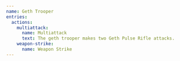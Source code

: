 ```yaml
---
name: Geth Trooper
entries:
  actions:
    multiattack:
      name: Multiattack
      text: The geth trooper makes two Geth Pulse Rifle attacks.
    weapon-strike:
      name: Weapon Strike
---
```

